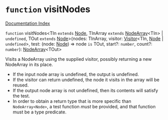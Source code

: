 # `function` visitNodes

[Documentation Index](../README.md)

`function` visitNodes\<TIn `extends` [Node](../interface.Node/README.md), TInArray `extends` [NodeArray](../interface.NodeArray/README.md)\<TIn> | `undefined`, TOut `extends` [Node](../interface.Node/README.md)>(nodes: TInArray, visitor: [Visitor](../type.Visitor/README.md)\<TIn, [Node](../interface.Node/README.md) | `undefined`>, test: (node: [Node](../interface.Node/README.md)) => node `is` TOut, start?: `number`, count?: `number`): [NodeArray](../interface.NodeArray/README.md)\<TOut>

Visits a NodeArray using the supplied visitor, possibly returning a new NodeArray in its place.

- If the input node array is undefined, the output is undefined.
- If the visitor can return undefined, the node it visits in the array will be reused.
- If the output node array is not undefined, then its contents will satisfy the test.
- In order to obtain a return type that is more specific than `NodeArray<Node>`, a test
  function _must_ be provided, and that function must be a type predicate.

